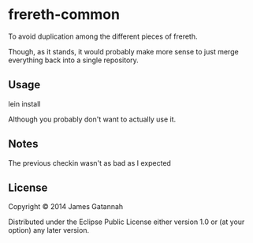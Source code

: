 # frereth-common

To avoid duplication among the different pieces of frereth.

Though, as it stands, it would probably make more sense to just merge
everything back into a single repository.

## Usage

lein install

Although you probably don't want to actually use it.

## Notes

The previous checkin wasn't as bad as I expected

## License

Copyright © 2014 James Gatannah

Distributed under the Eclipse Public License either version 1.0 or (at
your option) any later version.
